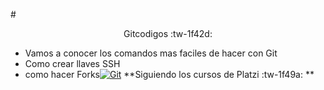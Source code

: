 #<center>Gitcodigos :tw-1f42d: </center>
- Vamos a conocer los comandos mas faciles de hacer con Git
- Como crear llaves SSH 
- como hacer Forks[![Git](https://i.postimg.cc/x8pjF4X5/git-y-github.png "Git")](https://i.postimg.cc/x8pjF4X5/git-y-github.png "Git")
 **Siguiendo los cursos de Platzi :tw-1f49a: **
